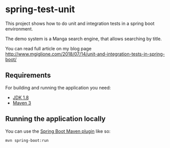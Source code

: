 # spring-test-unit

This project shows how to do unit and integration tests in a spring boot environment.

The demo system is a Manga search engine, that allows searching by title.

You can read full article on my blog page http://www.mgiglione.com/2018/07/14/unit-and-integration-tests-in-spring-boot/


## Requirements
For building and running the application you need:

- [JDK 1.8](http://www.oracle.com/technetwork/java/javase/downloads/jdk8-downloads-2133151.html)
- [Maven 3](https://maven.apache.org)

## Running the application locally

You can use the [Spring Boot Maven plugin](https://docs.spring.io/spring-boot/docs/current/reference/html/build-tool-plugins-maven-plugin.html) like so:

```shell
mvn spring-boot:run
```

